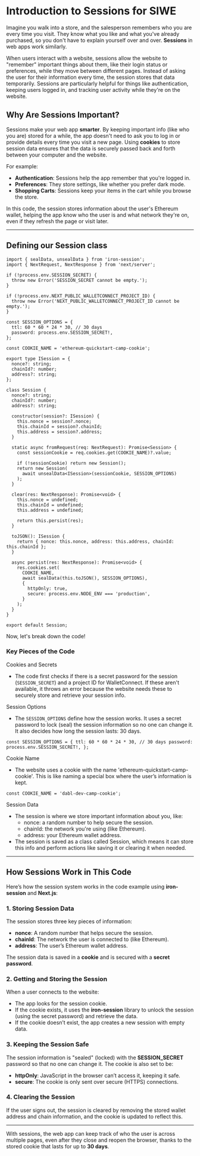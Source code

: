 # Introduction to Sessions for SIWE

Imagine you walk into a store, and the salesperson remembers who you are every time you visit. They know what you like and what you've already purchased, so you don't have to explain yourself over and over. **Sessions** in web apps work similarly.

When users interact with a website, sessions allow the website to "remember" important things about them, like their login status or preferences, while they move between different pages. Instead of asking the user for their information every time, the session stores that data temporarily. Sessions are particularly helpful for things like authentication, keeping users logged in, and tracking user activity while they're on the website.

## Why Are Sessions Important?

Sessions make your web app **smarter**. By keeping important info (like who you are) stored for a while, the app doesn't need to ask you to log in or provide details every time you visit a new page. Using **cookies** to store session data ensures that the data is securely passed back and forth between your computer and the website.

For example:

- **Authentication**: Sessions help the app remember that you're logged in.
- **Preferences**: They store settings, like whether you prefer dark mode.
- **Shopping Carts**: Sessions keep your items in the cart while you browse the store.

In this code, the session stores information about the user's Ethereum wallet, helping the app know who the user is and what network they're on, even if they refresh the page or visit later.

---

## Defining our Session class

```
import { sealData, unsealData } from 'iron-session';
import { NextRequest, NextResponse } from 'next/server';

if (!process.env.SESSION_SECRET) {
  throw new Error('SESSION_SECRET cannot be empty.');
}

if (!process.env.NEXT_PUBLIC_WALLETCONNECT_PROJECT_ID) {
  throw new Error('NEXT_PUBLIC_WALLETCONNECT_PROJECT_ID cannot be empty.');
}

const SESSION_OPTIONS = {
  ttl: 60 * 60 * 24 * 30, // 30 days
  password: process.env.SESSION_SECRET!,
};

const COOKIE_NAME = 'ethereum-quickstart-camp-cookie';

export type ISession = {
  nonce?: string;
  chainId?: number;
  address?: string;
};

class Session {
  nonce?: string;
  chainId?: number;
  address?: string;

  constructor(session?: ISession) {
    this.nonce = session?.nonce;
    this.chainId = session?.chainId;
    this.address = session?.address;
  }

  static async fromRequest(req: NextRequest): Promise<Session> {
    const sessionCookie = req.cookies.get(COOKIE_NAME)?.value;

    if (!sessionCookie) return new Session();
    return new Session(
      await unsealData<ISession>(sessionCookie, SESSION_OPTIONS)
    );
  }

  clear(res: NextResponse): Promise<void> {
    this.nonce = undefined;
    this.chainId = undefined;
    this.address = undefined;

    return this.persist(res);
  }

  toJSON(): ISession {
    return { nonce: this.nonce, address: this.address, chainId: this.chainId };
  }

  async persist(res: NextResponse): Promise<void> {
    res.cookies.set(
      COOKIE_NAME,
      await sealData(this.toJSON(), SESSION_OPTIONS),
      {
        httpOnly: true,
        secure: process.env.NODE_ENV === 'production',
      }
    );
  }
}

export default Session;
```

Now, let's break down the code!

### Key Pieces of the Code

Cookies and Secrets

- The code first checks if there is a secret password for the session (`SESSION_SECRET`) and a project ID for WalletConnect. If these aren't available, it throws an error because the website needs these to securely store and retrieve your session info.

Session Options

- The `SESSION_OPTIONS` define how the session works. It uses a secret password to lock (seal) the session information so no one can change it. It also decides how long the session lasts: 30 days.

```
const SESSION_OPTIONS = { ttl: 60 * 60 * 24 * 30, // 30 days password: process.env.SESSION_SECRET!, };
```

Cookie Name

- The website uses a cookie with the name 'ethereum-quickstart-camp-cookie'. This is like naming a special box where the user’s information is kept.

```
const COOKIE_NAME = 'dabl-dev-camp-cookie';
```

Session Data

- The session is where we store important information about you, like:
  - nonce: a random number to help secure the session.
  - chainId: the network you're using (like Ethereum).
  - address: your Ethereum wallet address.
- The session is saved as a class called Session, which means it can store this info and perform actions like saving it or clearing it when needed.

---

## How Sessions Work in This Code

Here’s how the session system works in the code example using **iron-session** and **Next.js**:

### 1. **Storing Session Data**

The session stores three key pieces of information:

- **nonce**: A random number that helps secure the session.
- **chainId**: The network the user is connected to (like Ethereum).
- **address**: The user’s Ethereum wallet address.

The session data is saved in a **cookie** and is secured with a **secret password**.

### 2. **Getting and Storing the Session**

When a user connects to the website:

- The app looks for the session cookie.
- If the cookie exists, it uses the **iron-session** library to unlock the session (using the secret password) and retrieve the data.
- If the cookie doesn’t exist, the app creates a new session with empty data.

### 3. **Keeping the Session Safe**

The session information is "sealed" (locked) with the **SESSION_SECRET** password so that no one can change it. The cookie is also set to be:

- **httpOnly**: JavaScript in the browser can’t access it, keeping it safe.
- **secure**: The cookie is only sent over secure (HTTPS) connections.

### 4. **Clearing the Session**

If the user signs out, the session is cleared by removing the stored wallet address and chain information, and the cookie is updated to reflect this.

---

With sessions, the web app can keep track of who the user is across multiple pages, even after they close and reopen the browser, thanks to the stored cookie that lasts for up to **30 days**.
